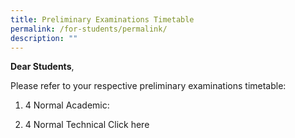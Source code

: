 ```yaml
---
title: Preliminary Examinations Timetable
permalink: /for-students/permalink/
description: ""
---
```

**Dear Students**, 

Please refer to your respective preliminary examinations timetable:

1) 4 Normal Academic: 


2) 4 Normal Technical
Click here